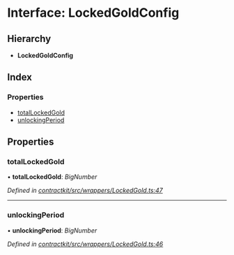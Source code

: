 # Interface: LockedGoldConfig

## Hierarchy

* **LockedGoldConfig**

## Index

### Properties

* [totalLockedGold](_contractkit_src_wrappers_lockedgold_.lockedgoldconfig.md#totallockedgold)
* [unlockingPeriod](_contractkit_src_wrappers_lockedgold_.lockedgoldconfig.md#unlockingperiod)

## Properties

###  totalLockedGold

• **totalLockedGold**: *BigNumber*

*Defined in [contractkit/src/wrappers/LockedGold.ts:47](https://github.com/celo-org/celo-monorepo/blob/master/packages/contractkit/src/wrappers/LockedGold.ts#L47)*

___

###  unlockingPeriod

• **unlockingPeriod**: *BigNumber*

*Defined in [contractkit/src/wrappers/LockedGold.ts:46](https://github.com/celo-org/celo-monorepo/blob/master/packages/contractkit/src/wrappers/LockedGold.ts#L46)*

